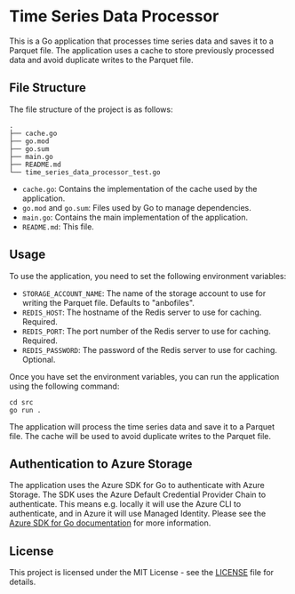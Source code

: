 # Time Series Data Processor

This is a Go application that processes time series data and saves it to a Parquet file. The application uses a cache to store previously processed data and avoid duplicate writes to the Parquet file.

## File Structure

The file structure of the project is as follows:

```
.
├── cache.go
├── go.mod
├── go.sum
├── main.go
├── README.md
└── time_series_data_processor_test.go
```

- `cache.go`: Contains the implementation of the cache used by the application.
- `go.mod` and `go.sum`: Files used by Go to manage dependencies.
- `main.go`: Contains the main implementation of the application.
- `README.md`: This file.

## Usage

To use the application, you need to set the following environment variables:

- `STORAGE_ACCOUNT_NAME`: The name of the storage account to use for writing the Parquet file. Defaults to "anbofiles".
- `REDIS_HOST`: The hostname of the Redis server to use for caching. Required.
- `REDIS_PORT`: The port number of the Redis server to use for caching. Required.
- `REDIS_PASSWORD`: The password of the Redis server to use for caching. Optional.

Once you have set the environment variables, you can run the application using the following command:

```
cd src
go run .
```

The application will process the time series data and save it to a Parquet file. The cache will be used to avoid duplicate writes to the Parquet file.

## Authentication to Azure Storage

The application uses the Azure SDK for Go to authenticate with Azure Storage. The SDK uses the Azure Default Credential Provider Chain to authenticate. This means e.g. locally it will use the Azure CLI to authenticate, and in Azure it will use Managed Identity. Please see the [Azure SDK for Go documentation](https://docs.microsoft.com/en-us/azure/developer/go/azure-sdk-authorization) for more information.

## License

This project is licensed under the MIT License - see the [LICENSE](LICENSE) file for details.